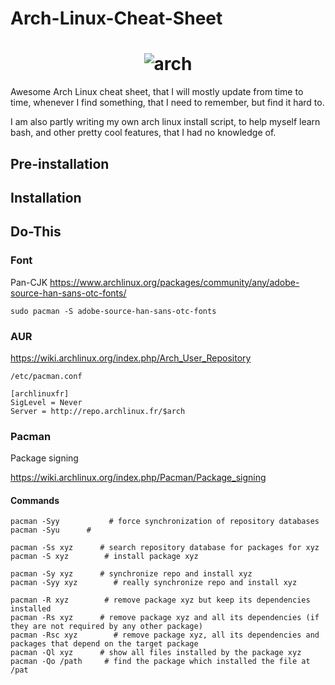 # Arch-Linux-Cheat-Sheet

<h1 align="center">
	<img src="https://www.archlinux.org/static/logos/archlinux-logo-dark-90dpi.ebdee92a15b3.png" alt="arch">
</h1>

Awesome Arch Linux cheat sheet, that I will mostly update from time to time, whenever I find something, that I need to remember, but find it hard to. 

I am also partly writing my own arch linux install script, to help myself learn bash, and other pretty cool features, that I had no knowledge of. 

## Pre-installation
## Installation
## Do-This

### Font
Pan-CJK 
https://www.archlinux.org/packages/community/any/adobe-source-han-sans-otc-fonts/

`sudo pacman -S adobe-source-han-sans-otc-fonts `

### AUR
https://wiki.archlinux.org/index.php/Arch_User_Repository

``` 
/etc/pacman.conf

[archlinuxfr]
SigLevel = Never
Server = http://repo.archlinux.fr/$arch 
```
### Pacman
Package signing

https://wiki.archlinux.org/index.php/Pacman/Package_signing

#### Commands

```
pacman -Syy      	  # force synchronization of repository databases
pacman -Syu		 # 

pacman -Ss xyz   	# search repository database for packages for xyz
pacman -S xyz    	 # install package xyz

pacman -Sy xyz   	# synchronize repo and install xyz
pacman -Syy xyz        # really synchronize repo and install xyz

pacman -R xyz    	 # remove package xyz but keep its dependencies installed
pacman -Rs xyz   	# remove package xyz and all its dependencies (if they are not required by any other package)
pacman -Rsc xyz        # remove package xyz, all its dependencies and packages that depend on the target package
pacman -Ql xyz   	# show all files installed by the package xyz
pacman -Qo /path     # find the package which installed the file at /pat
```
